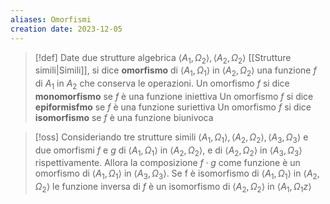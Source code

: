 ```yaml
---
aliases: Omorfismi
creation date: 2023-12-05
---
```



> [!def] 
> Date due strutture algebrica $\left< A_{1},\Omega_{2} \right>,\left< A_{2},\Omega_{2} \right>$ [[Strutture simili|Simili]], si dice **omorfismo** di $\left< A_{1},\Omega_{1} \right>$ in $\left< A_{2},\Omega_{2} \right>$ una funzione $f$ di $A_{1}$ in $A_{2}$ che conserva le operazioni.
> Un omorfismo $f$ si dice **monomorfismo** se $f$ è una funzione iniettiva
> Un omorfismo $f$ si dice **epiformisfmo** se $f$ è una funzione suriettiva
> Un omorfismo $f$ si dice **isomorfismo** se $f$ è una funzione biunivoca


>[!oss]
>Consideriando tre strutture simili $\left< A_{1},\Omega_{1} \right>,\left< A_{2},\Omega_{2} \right>,\left< A_{3},\Omega_{3} \right>$ e due omorfismi $f$ e $g$ di $\left< A_{1},\Omega_{1} \right>$ in $\left< A_{2},\Omega_{2} \right>$, e di $\left< A_{2},\Omega_{2} \right>$ in $\left< A_{3},\Omega_{3} \right>$ rispettivamente. Allora la composizione $f\cdot g$ come funzione è un omorfismo di $\left< A_{1}, \Omega_{1} \right>$ in $\left< A_{3},\Omega_{3} \right>$.
>Se f è isomorfismo di $\left< A_{1},\Omega_{1} \right>$ in $\left< A_{2},\Omega_{2} \right>$ le funzione inversa di $f$ è un isomorfismo di $\left< A_{2},\Omega_{2} \right>$ in $\left< A_{1},\Omega_{1}z \right>$